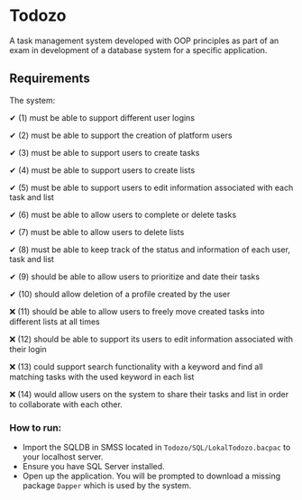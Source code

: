 # Todozo

A task management system developed with OOP principles as part of an exam in development of a database system for a specific application.

## Requirements

The system:

✔ (1) must be able to support different user logins 

✔ (2) must be able to support the creation of platform users

✔ (3) must be able to support users to create tasks

✔ (4) must be able to support users to create lists

✔ (5) must be able to support users to edit information associated with each task and list

✔ (6) must be able to allow users to complete or delete tasks

✔ (7) must be able to allow users to delete lists

✔ (8) must be able to keep track of the status and information of each user, task and list

✔ (9) should be able to allow users to prioritize and date their tasks

✔ (10) should allow deletion of a profile created by the user

❌ (11) should be able to allow users to freely move created tasks into different lists at all times

❌ (12) should be able to support its users to edit information associated with their login

❌ (13) could support search functionality with a keyword and find all matching tasks with the used keyword in each list

❌ (14) would allow users on the system to share their tasks and list in order to collaborate with each other.

### How to run:

- Import the SQLDB in SMSS located in ```Todozo/SQL/LokalTodozo.bacpac``` to your localhost server.
- Ensure you have SQL Server installed.
- Open up the application. You will be prompted to download a missing package ```Dapper``` which is used by the system.
